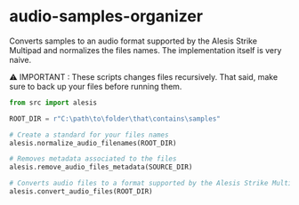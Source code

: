 # audio-samples-organizer

Converts samples to an audio format supported by the Alesis Strike Multipad and normalizes the files names. The implementation itself is very naive.

⚠️ IMPORTANT : These scripts changes files recursively. That said, make sure to back up your files before running them.

```python
from src import alesis

ROOT_DIR = r"C:\path\to\folder\that\contains\samples"

# Create a standard for your files names
alesis.normalize_audio_filenames(ROOT_DIR)

# Removes metadata associated to the files
alesis.remove_audio_files_metadata(SOURCE_DIR)

# Converts audio files to a format supported by the Alesis Strike Multipad
alesis.convert_audio_files(ROOT_DIR)
```